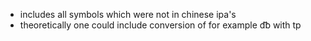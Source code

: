 - includes all symbols which were not in chinese ipa's
- theoretically one could include conversion of for example d͡b with tp
